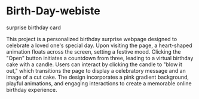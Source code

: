 # Birth-Day-webiste
surprise birthday card

This project is a personalized birthday surprise webpage designed to celebrate a loved one's special day. Upon visiting the page, a heart-shaped animation floats across the screen, setting a festive mood. Clicking the "Open" button initiates a countdown from three, leading to a virtual birthday cake with a candle. Users can interact by clicking the candle to "blow it out," which transitions the page to display a celebratory message and an image of a cut cake. The design incorporates a pink gradient background, playful animations, and engaging interactions to create a memorable online birthday experience.
